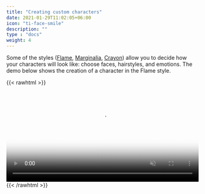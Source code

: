 ```yaml
---
title: "Creating custom characters"
date: 2021-01-29T11:02:05+06:00
icon: "ti-face-smile"
description: ""
type : "docs"
weight: 4
---
```


Some of the styles (<a href="https://icons8.com/illustrations/style--flame" target="_blank">Flame</a>, <a href="https://icons8.com/illustrations/style--marginalia" target="_blank">Marginalia</a>, <a href="https://icons8.com/illustrations/style--crayon" target="_blank">Crayon</a>) allow you to decide how your characters will look like: choose faces, hairstyles, and emotions. The demo below shows the creation of a character in the Flame style.


{{< rawhtml >}}
<video controls="controls" muted="" loop="" playsinline="" width="100%" poster="/images/custom-faces-poster.png" height="auto"><source src="/images/vectoreditor_faces.mp4" type="video/mp4"></video>
{{< /rawhtml >}}

